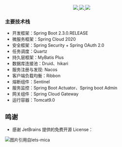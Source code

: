 <p align="center">
	<a target="_blank" href="https://github.com/zf1976/mayi/blob/dev-cloud/LICENSE">
		<img src="https://img.shields.io/badge/license-Apache%20License%202.0-blue.svg" ></img>
	</a>
	<a target="_blank" href="https://github.com/1976/mayi/dev-cloud">
		<img src="https://img.shields.io/badge/version-2.4.5-brightgreen.svg" ></img>
	</a>
	<a target="_blank" href="https://www.oracle.com/technetwork/java/javase/downloads/index.html">
		<img src="https://img.shields.io/badge/JDK-11+-green.svg" ></img>
	</a>
</p>

### 主要技术栈
- 开发框架：Spring Boot 2.3.0.RELEASE
- 微服务框架：Spring Cloud 2020
- 安全框架：Spring Security + Spring OAuth 2.0
- 任务调度：Quartz
- 持久层框架：MyBatis Plus
- 数据库连接池：Druid、hikari
- 服务注册与发现: Nacos
- 客户端负载均衡：Ribbon
- 熔断组件：Sentinel
- 服务监控：Spring Boot Actuator、Spring boot Admin
- 网关组件：Spring Cloud Gateway
- 运行容器：Tomcat9.0

## 鸣谢

- 感谢 JetBrains 提供的免费开源 License：

<p>
<img src="https://images.gitee.com/uploads/images/2020/0406/220236_f5275c90_5531506.png" alt="图片引用自lets-mica" style="float:left;">
</p>
